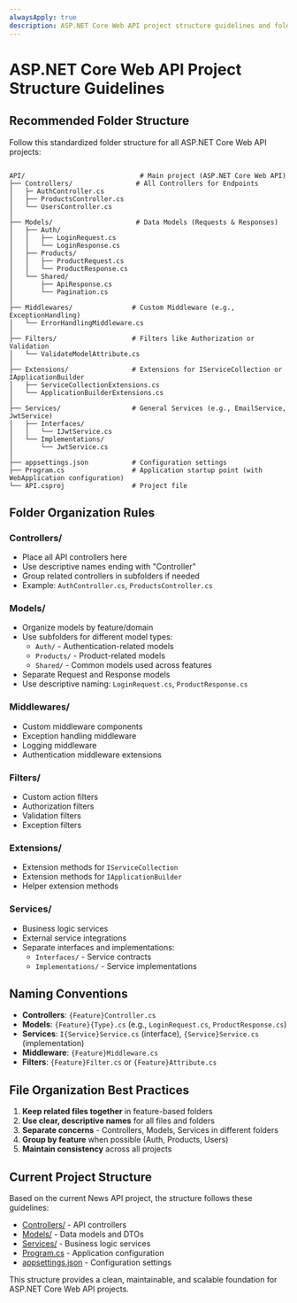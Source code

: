 ```yaml
---
alwaysApply: true
description: ASP.NET Core Web API project structure guidelines and folder organization
---
```


# ASP.NET Core Web API Project Structure Guidelines

## Recommended Folder Structure

Follow this standardized folder structure for all ASP.NET Core Web API projects:

```

API/                             # Main project (ASP.NET Core Web API)
├── Controllers/                # All Controllers for Endpoints
│   ├─ AuthController.cs
│   ├── ProductsController.cs
│   └── UsersController.cs
│
├── Models/                     # Data Models (Requests & Responses)
│   ├── Auth/
│   │   ├── LoginRequest.cs
│   │   └── LoginResponse.cs
│   ├── Products/
│   │   ├── ProductRequest.cs
│   │   └── ProductResponse.cs
│   └── Shared/
│       ├── ApiResponse.cs
│       └── Pagination.cs
│
├── Middlewares/               # Custom Middleware (e.g., ExceptionHandling)
│   └── ErrorHandlingMiddleware.cs
│
├── Filters/                   # Filters like Authorization or Validation
│   └── ValidateModelAttribute.cs
│
├── Extensions/                # Extensions for IServiceCollection or IApplicationBuilder
│   ├── ServiceCollectionExtensions.cs
│   └── ApplicationBuilderExtensions.cs
│
├── Services/                  # General Services (e.g., EmailService, JwtService)
│   ├── Interfaces/
│   │   └── IJwtService.cs
│   └── Implementations/
│       └── JwtService.cs
│
├── appsettings.json           # Configuration settings
├── Program.cs                 # Application startup point (with WebApplication configuration)
└── API.csproj                 # Project file
```

## Folder Organization Rules

### Controllers/
- Place all API controllers here
- Use descriptive names ending with "Controller"
- Group related controllers in subfolders if needed
- Example: `AuthController.cs`, `ProductsController.cs`

### Models/
- Organize models by feature/domain
- Use subfolders for different model types:
  - `Auth/` - Authentication-related models
  - `Products/` - Product-related models
  - `Shared/` - Common models used across features
- Separate Request and Response models
- Use descriptive naming: `LoginRequest.cs`, `ProductResponse.cs`

### Middlewares/
- Custom middleware components
- Exception handling middleware
- Logging middleware
- Authentication middleware extensions

### Filters/
- Custom action filters
- Authorization filters
- Validation filters
- Exception filters

### Extensions/
- Extension methods for `IServiceCollection`
- Extension methods for `IApplicationBuilder`
- Helper extension methods

### Services/
- Business logic services
- External service integrations
- Separate interfaces and implementations:
  - `Interfaces/` - Service contracts
  - `Implementations/` - Service implementations

## Naming Conventions

- **Controllers**: `{Feature}Controller.cs`
- **Models**: `{Feature}{Type}.cs` (e.g., `LoginRequest.cs`, `ProductResponse.cs`)
- **Services**: `I{Service}Service.cs` (interface), `{Service}Service.cs` (implementation)
- **Middleware**: `{Feature}Middleware.cs`
- **Filters**: `{Feature}Filter.cs` or `{Feature}Attribute.cs`

## File Organization Best Practices

1. **Keep related files together** in feature-based folders
2. **Use clear, descriptive names** for all files and folders
3. **Separate concerns** - Controllers, Models, Services in different folders
4. **Group by feature** when possible (Auth, Products, Users)
5. **Maintain consistency** across all projects

## Current Project Structure

Based on the current News API project, the structure follows these guidelines:

- [Controllers/](mdc:Controllers/) - API controllers
- [Models/](mdc:Models/) - Data models and DTOs
- [Services/](mdc:Services/) - Business logic services
- [Program.cs](mdc:Program.cs) - Application configuration
- [appsettings.json](mdc:appsettings.json) - Configuration settings

This structure provides a clean, maintainable, and scalable foundation for ASP.NET Core Web API projects.
